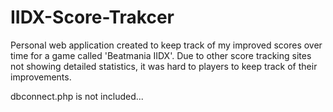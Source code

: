 # IIDX-Score-Trakcer

Personal web application created to keep track of my improved scores over time for a game called 'Beatmania IIDX'. Due to other score tracking sites not showing detailed statistics, it was hard to players to keep track of their improvements. <br />

dbconnect.php is not included...
